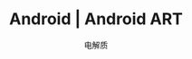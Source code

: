 ---
layout: post
title: Android | Android ART
description: JVM
author: 电解质
tag:
- android-framework-design
- elementary/vm
---